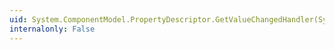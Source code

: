 ```yaml
---
uid: System.ComponentModel.PropertyDescriptor.GetValueChangedHandler(System.Object)
internalonly: False
---
```

